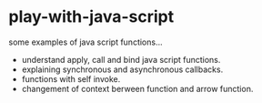 # play-with-java-script
some examples of java script functions...

- understand apply, call and bind java script functions.
- explaining synchronous and  asynchronous callbacks.
- functions with self invoke.
- changement of context berween function and arrow function.
